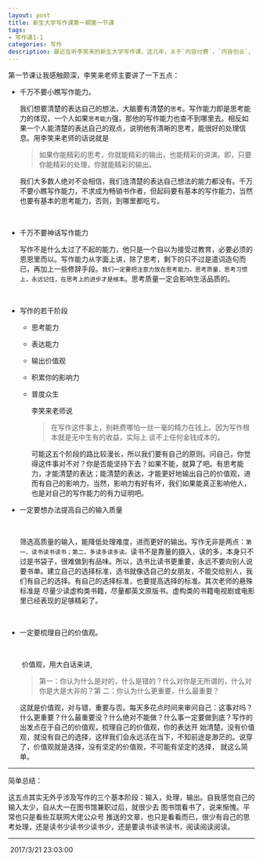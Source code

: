 ```yaml
---
layout: post
title: 新生大学写作课第一期第一节课
tags:
- 写作课1-1
categories: 写作
description: 最近在听李笑来的新生大学写作课，这几年，关于`内容付费`，`内容创业`，`知识变现`等等话题见得越来越多，越发觉得写作的重要性，听了一下这个课程，对我的影响还是有的，有必要把他写出来，这也算是我写作之路的处子秀吧 :smile:。
---
```


第一节课让我感触颇深，李笑来老师主要讲了一下五点：



+ 千万不要小瞧写作能力。  

  ​	我们想要清楚的表达自己的想法，大脑要有清楚的`思考`。写作能力即是思考能力的体现，一个人如果`思考能力`强，那他的写作能力也查不到哪里去。相反如果一个人能清楚的表达自己的观点，说明他有清晰的思考，能很好的处理信息。用李笑来老师的话说就是

  > 如果你能精彩的思考，你就能精彩的输出，也能精彩的讲演。即，只要你能精彩的处理，你就能精彩的输出。

  我们大多数人绝对不会相信，我们连清楚的表达自己想法的能力都没有。千万不要小瞧写作能力，不求成为畅销书作者，但起码要有基本的写作能力，当然也要有基本的思考能力，否则，到哪里都吃亏。  

  ​

+ 千万不要神话写作能力

    写作不是什么太过了不起的能力，他只是一个自以为接受过教育，必要必须的恩恩里而以。写作能力从字面上讲，除了思考，剩下的只不过是遣词造句而已，再加上一些修辞手段。`我们一定要把注意力放在思考能力，思考质量，思考习惯上，永远记住，在思考上的进步才是根本`。思考质量一定会影响生活品质的。  

  ​

+ 写作的若干阶段

  + 思考能力

  + 表达能力

  + 输出价值观

  + 积累你的影响力

  + 普度众生  
  
     李笑来老师说

	>在写作这件事上，别耗费哪怕一丝一毫的精力在钱上。因为写作根本就是无中生有的收益，实际上  谈不上任何金钱成本的。 
	
	 可能这五个阶段的路比较漫长，所以我们要有自己的原则。问自己，你觉得这件事对不对？你是否能坚持下去？如果不能，就算了吧。有思考能力，才能清楚的表达；能清楚的表达，才能更好地输出自己的价值观，进而有自己的影响力，当然，影响力有好有坏，我们如果能真正影响他人，也是对自己的写作能力的有力证明吧。 

+ 一定要想办法提高自己的输入质量

  ​

  ​	筛选高质量的输入，能降低处理难度，进而更好的输出。写作无非是两点：`第一，读书读书读书；第二，多读多读多读。`读书不是靠量的摄入，读的多，本身只不过是书袋子，很难做到有品味。所以，选书比读书更重要，永远不要向别人说要书单。建立自己的选择标准，选书就像选自己的女朋友，不能交给别人，我们有自己的选择。有自己的选择标准，也要提高选择的标准。其次老师的悬殊标准是 尽量少读虚构类书籍，尽量都英文原版书。虚构类的书籍电视剧或电影里已经表现的足够精彩了。

  ​

+ 一定要梳理自己的价值观。

  ​

  ​	价值观，用大白话来讲,

   >第一：你认为什么是对的，什么是错的？什么对你是无所谓的，什么对你是大是大非的？第 二：你认为什么更重要，什么最重要？
   
	这就是价值观，对与错，重要与否。每天多花点时间来审问自己：这事对吗？什么更重要？什么最重要没？什么绝对不能做？什么事一定要做到底？写作的出发点在于自己的价值观，梳理自己的价值观，你的表达开	始清楚。没有价值观，就没有自己的选择，这样我们会永远活在当下，不知前途是渺茫的。说穿了，价值观就是选择，没有坚定的价值观，不可能有坚定的选择， 就这么简单。

 
-----------------------------------

简单总结：

​	这五点其实无外乎涉及写作的三个基本阶段：输入，处理，输出。自我感觉自己的输入太少，自从大一在图书馆兼职过后，就很少去 图书馆看书了，说来惭愧。平常也只是看些互联网大佬公众号 推送的文章，也只是看看而已，很少有自己的思考处理，还是读书少读书少读书少，还是要读书读书读书，阅读阅读阅读。

-----------------------------------------

​	 										2017/3/21 23:03:00 





#    





​     
